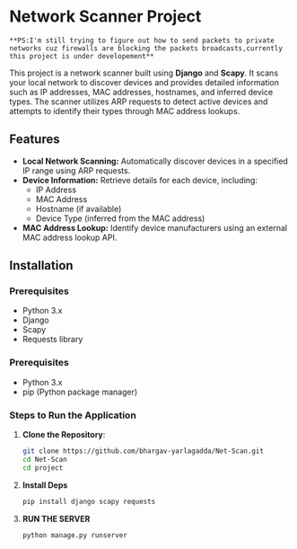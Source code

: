 # Network Scanner Project

`**PS:I'm still trying to figure out how to send packets to private networks cuz firewalls are blocking the packets broadcasts,currently this project is under developement**`

This project is a network scanner built using **Django** and **Scapy**. It scans your local network to discover devices and provides detailed information such as IP addresses, MAC addresses, hostnames, and inferred device types. The scanner utilizes ARP requests to detect active devices and attempts to identify their types through MAC address lookups.
## Features

- **Local Network Scanning:** Automatically discover devices in a specified IP range using ARP requests.
- **Device Information:** Retrieve details for each device, including:
  - IP Address
  - MAC Address
  - Hostname (if available)
  - Device Type (inferred from the MAC address)
- **MAC Address Lookup:** Identify device manufacturers using an external MAC address lookup API.

## Installation

### Prerequisites

- Python 3.x
- Django
- Scapy
- Requests library


### Prerequisites

- Python 3.x
- pip (Python package manager)

### Steps to Run the Application

1. **Clone the Repository**:
   ```bash
   git clone https://github.com/bhargav-yarlagadda/Net-Scan.git
   cd Net-Scan
   cd project
   ```
2. **Install Deps**
   ```bash
   pip install django scapy requests
   ```
3. **RUN THE  SERVER**
   ```bash
   python manage.py runserver
   ```
